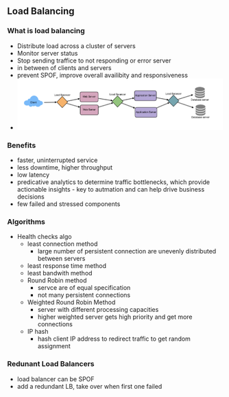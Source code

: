 ## Load Balancing

### What is load balancing
- Distribute load across a cluster of servers
- Monitor server status
- Stop sending traffice to not responding or error server
- in between of clients and servers
- prevent SPOF, improve overall availibity and responsiveness
- ![Multi-layer of load balancing](../images/multi-layer-lb.png)


### Benefits
- faster, uninterrupted service
- less downtime, higher throughput
- low latency
- predicative analytics to determine traffic bottlenecks, which provide actionable insights - key to autmation and can help drive business decisions
- few failed and stressed components

### Algorithms
- Health checks algo
  - least connection method
    - large number of persistent connection are unevenly distributed between servers
  - least response time method
  - least bandwith method
  - Round Robin method
    - servce are of equal specification
    - not many persistent connections
  - Weighted Round Robin Method
    - server with different processing capacities
    - higher weighted server gets high priority and get more connections
  - IP hash
    - hash client IP address to redirect traffic to get random assignment

### Redunant Load Balancers
- load balancer can be SPOF
- add a redundant LB, take over when first one failed
    
